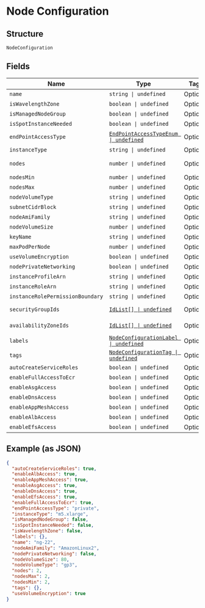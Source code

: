
# Node Configuration

## Structure

`NodeConfiguration`

## Fields

| Name | Type | Tags | Description |
|  --- | --- | --- | --- |
| `name` | `string \| undefined` | Optional | Name of the nodeGroup. |
| `isWavelengthZone` | `boolean \| undefined` | Optional | **Default**: `false` |
| `isManagedNodeGroup` | `boolean \| undefined` | Optional | **Default**: `false` |
| `isSpotInstanceNeeded` | `boolean \| undefined` | Optional | **Default**: `false` |
| `endPointAccessType` | [`EndPointAccessTypeEnum \| undefined`](../../doc/models/end-point-access-type-enum.md) | Optional | **Default**: `EndPointAccessTypeEnum.Private` |
| `instanceType` | `string \| undefined` | Optional | **Default**: `'m5.xlarge'` |
| `nodes` | `number \| undefined` | Optional | **Default**: `2`<br>**Constraints**: `>= 0`, `<= 1024` |
| `nodesMin` | `number \| undefined` | Optional | **Constraints**: `>= 0`, `<= 1024` |
| `nodesMax` | `number \| undefined` | Optional | **Constraints**: `>= 0`, `<= 1024` |
| `nodeVolumeType` | `string \| undefined` | Optional | - |
| `subnetCidrBlock` | `string \| undefined` | Optional | - |
| `nodeAmiFamily` | `string \| undefined` | Optional | **Default**: `'AmazonLinux2'` |
| `nodeVolumeSize` | `number \| undefined` | Optional | **Constraints**: `>= 0`, `<= 1024` |
| `keyName` | `string \| undefined` | Optional | - |
| `maxPodPerNode` | `number \| undefined` | Optional | **Constraints**: `>= 0`, `<= 1024` |
| `useVolumeEncryption` | `boolean \| undefined` | Optional | **Default**: `true` |
| `nodePrivateNetworking` | `boolean \| undefined` | Optional | **Default**: `false` |
| `instanceProfileArn` | `string \| undefined` | Optional | - |
| `instanceRoleArn` | `string \| undefined` | Optional | - |
| `instanceRolePermissionBoundary` | `string \| undefined` | Optional | - |
| `securityGroupIds` | [`IdList[] \| undefined`](../../doc/models/id-list.md) | Optional | **Constraints**: *Maximum Items*: `100` |
| `availabilityZoneIds` | [`IdList[] \| undefined`](../../doc/models/id-list.md) | Optional | **Constraints**: *Maximum Items*: `100` |
| `labels` | [`NodeConfigurationLabel \| undefined`](../../doc/models/node-configuration-label.md) | Optional | - |
| `tags` | [`NodeConfigurationTag \| undefined`](../../doc/models/node-configuration-tag.md) | Optional | - |
| `autoCreateServiceRoles` | `boolean \| undefined` | Optional | **Default**: `true` |
| `enableFullAccessToEcr` | `boolean \| undefined` | Optional | - |
| `enableAsgAccess` | `boolean \| undefined` | Optional | - |
| `enableDnsAccess` | `boolean \| undefined` | Optional | - |
| `enableAppMeshAccess` | `boolean \| undefined` | Optional | - |
| `enableAlbAccess` | `boolean \| undefined` | Optional | - |
| `enableEfsAccess` | `boolean \| undefined` | Optional | - |

## Example (as JSON)

```json
{
  "autoCreateServiceRoles": true,
  "enableAlbAccess": true,
  "enableAppMeshAccess": true,
  "enableAsgAccess": true,
  "enableDnsAccess": true,
  "enableEfsAccess": true,
  "enableFullAccessToEcr": true,
  "endPointAccessType": "private",
  "instanceType": "m5.xlarge",
  "isManagedNodeGroup": false,
  "isSpotInstanceNeeded": false,
  "isWavelengthZone": false,
  "labels": {},
  "name": "ng-22",
  "nodeAmiFamily": "AmazonLinux2",
  "nodePrivateNetworking": false,
  "nodeVolumeSize": 80,
  "nodeVolumeType": "gp3",
  "nodes": 2,
  "nodesMax": 2,
  "nodesMin": 2,
  "tags": {},
  "useVolumeEncryption": true
}
```


